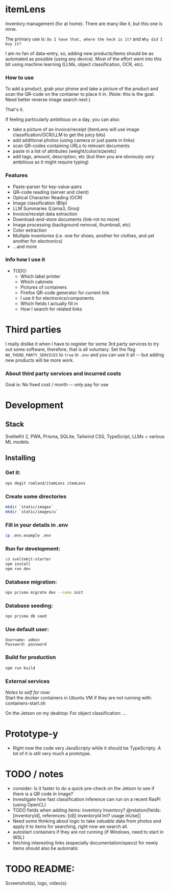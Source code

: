 # itemLens
Inventory management (for at home). There are many like it, but this one is mine.

The primary use is:
`Do I have that, where the heck is it?` and `Why did I buy it?`

I am no fan of data-entry, so, adding new products/items should be as automated as 
possible (using any device). Most of the effort went into this bit using machine learning
(LLMs, object classification, OCR, etc).

### How to use
To add a product, grab your phone and take a picture of the product and scan the
QR-code on the container to place it in. (Note: this is the goal. Need better reverse
image search next.)

That's it.

If feeling particularly ambitious on a day, you can also:
- take a picture of an invoice/receipt (itemLens will use image classification/OCR/LLM to get the juicy bits)
- add additional photos (using camera or just paste in links)
- scan QR-codes containing URLs to relevant documents
- paste in a list of attributes (weight/color/size/etc)
- add tags, amount, description, etc (but then you are obviously _very_ ambitious as it might require typing)

### Features
- Paste-parser for key-value-pairs
- QR-code reading (server and client)
- Optical Character Reading (OCR)
- Image classification (Blip)
- LLM Summaries (Llama3, Groq)
- Invoice/receipt data extraction
- Download-and-store documents (link-rot no more)
- Image processing (background removal, thumbnail, etc)
- Color extraction
- Multiple inventories (i.e. one for shoes, another for clothes, and yet another for electronics)
- ...and more

### Info how I use it
- TODO: 
    - Which label printer
    - Which cabinets
    - Pictures of containers
    - Firefox QR-code generator for current link
    - I use it for electronics/components
    - Which fields I actually fill in
    - How I search for related links

# Third parties
I really dislike it when I have to register for some 3rd party services to try out some software,
therefore, that is all voluntary. Set the flag `NO_THIRD_PARTY_SERVICES` to `true` in `.env` 
and you can use it all -- but adding new products will be more work.

### About third party services and incurred costs
Goal is: No fixed cost / month -- only pay for use


# Development

## Stack
SvelteKit 2, PWA, Prisma, SQLite, Tailwind CSS, TypeScript, LLMs + various ML models.


## Installing

### Get it:
```bash
npx degit romland/itemLens itemLens
```

### Create some directories
```bash
mkdir `static/images`
mkdir `static/images/u`
```

### Fill in your details in .env
```bash
cp .env.example .env
```

### Run for development:
```bash
cd sveltekit-starter
npm install
npm run dev
```

### Database migration:
```bash
npx prisma migrate dev --name init
```

### Database seeding:
```bash
npx prisma db seed
```

### Use default user:
```
Username: admin
Password: password
```

### Build for production
```bash
npm run build
```

### External services
_Notes to self for now_:  
Start the docker containers in Ubuntu VM if they are not running with:
containers-start.sh

On the Jetson on my desktop:
    For object classification:
    ...

# Prototype-y
- Right now the code very JavaScripty while it should be TypeScripty. A lot of it is still very much a prototype.

# TODO / notes
- consider: Is it faster to do a quick pre-check on the Jetson to see if there is a QR code in image?
- Investigate how fast classification inference can run on a recent RasPi (using OpenCL)
- TODO fields when adding items:
    inventory   Inventory? @relation(fields: [inventoryId], references: [id])
    inventoryId Int?
    usage      InUse[] 
- Need some thinking about logic to take _valuable_ data from photos and apply it to items for searching,
  right now we search all.
- autostart containers if they are not running (if Windows, need to start in WSL)
- fetching interesting links (especially documentation/specs) for newly items should also be automatic

# TODO README:
Screenshot(s), logo, video(s)

